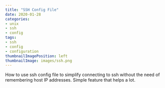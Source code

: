 ```yaml
---
title: "SSH Config File"
date: 2020-01-28
categories:
- unix
- ssh
- config
tags:
- ssh
- config
- configuration
thumbnailImagePosition: left
thumbnailImage: images/ssh.png
---
```

How to use ssh config file to simplify connecting to ssh without the need of remembering host IP addresses. Simple feature that helps a lot. 
<!--more-->
